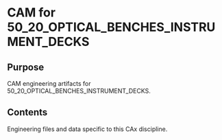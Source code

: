 # CAM for 50_20_OPTICAL_BENCHES_INSTRUMENT_DECKS

## Purpose
CAM engineering artifacts for 50_20_OPTICAL_BENCHES_INSTRUMENT_DECKS.

## Contents
Engineering files and data specific to this CAx discipline.
